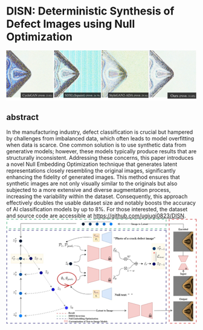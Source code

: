 # DISN: Deterministic Synthesis of Defect Images using Null Optimization

![Figure 1](./fig/Figure1.jpg)

## abstract
In the manufacturing industry, defect classification is crucial but hampered by challenges from imbalanced data, which often leads to model overfitting when data is scarce. One common solution is to use synthetic data from generative models; however, these models typically produce results that are structurally inconsistent. Addressing these concerns, this paper introduces a novel Null Embedding Optimization technique that generates latent representations closely resembling the original images, significantly enhancing the fidelity of generated images. This method ensures that synthetic images are not only visually similar to the originals but also subjected to a more extensive and diverse augmentation process, increasing the variability within the dataset. Consequently, this approach effectively doubles the usable dataset size and notably boosts the accuracy of AI classification models by up to 8\%. For those interested, the dataset and source code are accessible at https://github.com/ugiugi0823/DISN.
![Figure 3](./fig/Figure3.jpg)

